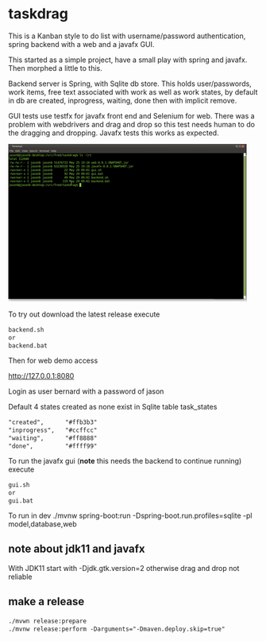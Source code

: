 # taskdrag

This is a Kanban style to do list with username/password authentication, spring backend with a web and a javafx GUI.

This started as a simple project, have a small play with spring and javafx. Then morphed a little to this.

Backend server is Spring, with Sqlite db store. This holds user/passwords, work items, free text associated with
work as well as work states, by default in db are created, inprogress, waiting, done then with implicit remove.

GUI tests use testfx for javafx front end and Selenium for web. There was a problem with webdrivers and drag
and drop so this test needs human to do the dragging and dropping. Javafx tests this works as expected.

<img src="/videos/taskdrag.gif" width="480"/>

To try out download the latest release
execute 
```
backend.sh
or 
backend.bat
```
Then for web demo access

http://127.0.0.1:8080

Login as user bernard with a password of jason

Default 4 states created as none exist in Sqlite table task_states
```
"created",      "#ffb3b3"
"inprogress",   "#ccffcc"
"waiting",      "#ff8888"
"done",         "#ffff99"
```

To run the javafx gui (**note** this needs the backend to continue running) execute 
```
gui.sh
or
gui.bat
```

To run in dev
./mvnw spring-boot:run -Dspring-boot.run.profiles=sqlite   -pl model,database,web

## note about jdk11 and javafx
With JDK11 start with
-Djdk.gtk.version=2
otherwise drag and drop not reliable


## make a release
```
./mvwn release:prepare
./mvnw release:perform -Darguments="-Dmaven.deploy.skip=true"
```
